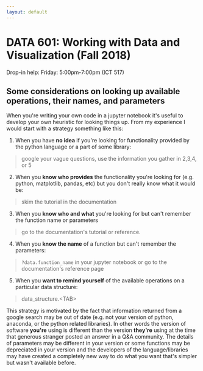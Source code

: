 ```yaml
---
layout: default
---
```


# DATA 601: Working with Data and Visualization (Fall 2018)

Drop-in help: Friday: 5:00pm-7:00pm (ICT 517)

## Some considerations on looking up available operations, their names, and parameters

When you're writing your own code in a jupyter notebook it's useful to develop your own heuristic for looking things up. From my experience I would start with a strategy something like this:

1. When you have **no idea** if you're looking for functionality provided by the python language or a part of some library:
>google your vague questions, use the information you gather in 2,3,4, or 5

2. When you **know who provides** the functionality you're looking for (e.g.  python, matplotlib, pandas, etc) but you don't really know what it would be:
 > skim the tutorial in the documentation

3. When you **know who and what** you're looking for but can't remember the function name or parameters
 > go to the documentation's tutorial or reference.

4. When you **know the name** of a function but can't remember the parameters:
 > `?data.function_name` in your jupyter notebook or go to the documentation's reference page

5. When you **want to remind yourself** of the available operations on a particular data structure:
 > data_structure.\<TAB\>

 
This strategy is motivated by the fact that information returned from a google search may be out of date (e.g. not your version of python, anaconda, or the python related libraries).
In other words the version of software **you're** using is different than the version **they're** using at the time that generous stranger posted an answer in a Q&A community.
The details of parameters may be different in your version or some functions may be depreciated in your version and the developers of the language/libraries may have created a completely new way to do what you want that's simpler but wasn't available before.
